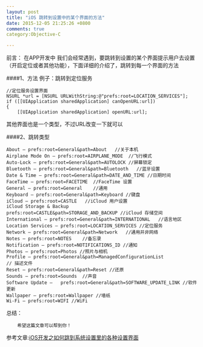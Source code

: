 ```yaml
---
layout: post
title: "iOS 跳转到设置中的某个界面的方法"
date: 2015-12-05 21:25:26 +0800
comments: true
category:Objective-C

---
```

前言：
	在APP开发中 我们会经常遇到，要跳转到设置的某个界面提示用户去设置（开启定位或者其他功能），下面详细的介绍了，跳转到每一个界面的方法
	
####1、方法
例子：跳转到定位服务

```
//定位服务设置界面
NSURL *url = [NSURL URLWithString:@"prefs:root=LOCATION_SERVICES"];
if ([[UIApplication sharedApplication] canOpenURL:url])
{
    [[UIApplication sharedApplication] openURL:url];

```
其他界面也是一个类型，不过URL改变一下就可以

####2、跳转类型

```
About — prefs:root=General&path=About	//关于本机
Airplane Mode On — prefs:root=AIRPLANE_MODE  //飞行模式
Auto-Lock — prefs:root=General&path=AUTOLOCK //屏幕锁定
Bluetooth — prefs:root=General&path=Bluetooth	//蓝牙设置
Date & Time — prefs:root=General&path=DATE_AND_TIME //日期时间
FaceTime — prefs:root=FACETIME	//FaceTime 设置
General — prefs:root=General	//通用
Keyboard — prefs:root=General&path=Keyboard	//键盘
iCloud — prefs:root=CASTLE	 //iCloud 用户设置
iCloud Storage & Backup  
prefs:root=CASTLE&path=STORAGE_AND_BACKUP //iCloud 存储空间
International — prefs:root=General&path=INTERNATIONAL	//语言地区
Location Services — prefs:root=LOCATION_SERVICES //定位服务
Network — prefs:root=General&path=Network	//通用并非网络
Notes — prefs:root=NOTES	//备忘录
Notification — prefs:root=NOTIFICATIONS_ID //通知	
Photos — prefs:root=Photos //照片与相机
Profile — prefs:root=General&path=ManagedConfigurationList
// 描述文件
Reset — prefs:root=General&path=Reset //还原
Sounds — prefs:root=Sounds	//声音
Software Update — 	prefs:root=General&path=SOFTWARE_UPDATE_LINK //软件更新
Wallpaper — prefs:root=Wallpaper //墙纸
Wi-Fi — prefs:root=WIFI	//WiFi

```

总结：

```
	希望这篇文章可以帮到你！
```

参考文章:[iOS开发之如何跳到系统设置里的各种设置界面](http://www.superqq.com/blog/2015/12/01/jump-setting-per-page/)
